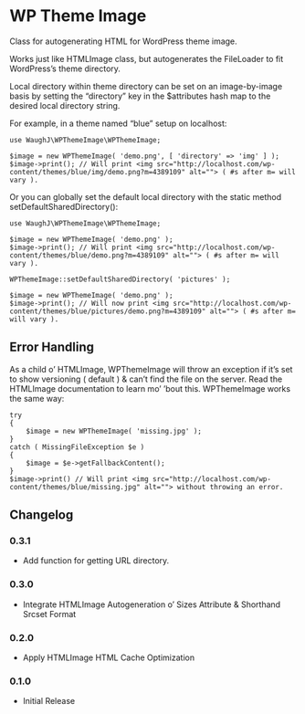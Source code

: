 WP Theme Image
=========================

Class for autogenerating HTML for WordPress theme image.

Works just like HTMLImage class, but autogenerates the FileLoader to fit WordPress’s theme directory.

Local directory within theme directory can be set on an image-by-image basis by setting the “directory” key in the $attributes hash map to the desired local directory string.

For example, in a theme named “blue” setup on localhost:

    use WaughJ\WPThemeImage\WPThemeImage;

    $image = new WPThemeImage( 'demo.png', [ 'directory' => 'img' ] );
    $image->print(); // Will print <img src="http://localhost.com/wp-content/themes/blue/img/demo.png?m=4389109" alt=""> ( #s after m= will vary ).

Or you can globally set the default local directory with the static method setDefaultSharedDirectory():

    use WaughJ\WPThemeImage\WPThemeImage;

    $image = new WPThemeImage( 'demo.png' );
    $image->print(); // Will print <img src="http://localhost.com/wp-content/themes/blue/demo.png?m=4389109" alt=""> ( #s after m= will vary ).

    WPThemeImage::setDefaultSharedDirectory( 'pictures' );

    $image = new WPThemeImage( 'demo.png' );
    $image->print(); // Will now print <img src="http://localhost.com/wp-content/themes/blue/pictures/demo.png?m=4389109" alt=""> ( #s after m= will vary ).

## Error Handling

As a child o’ HTMLImage, WPThemeImage will throw an exception if it’s set to show versioning ( default ) & can’t find the file on the server. Read the HTMLImage documentation to learn mo’ ’bout this. WPThemeImage works the same way:

    try
    {
    	$image = new WPThemeImage( 'missing.jpg' );
    }
    catch ( MissingFileException $e )
    {
    	$image = $e->getFallbackContent();
    }
    $image->print() // Will print <img src="http://localhost.com/wp-content/themes/blue/missing.jpg" alt=""> without throwing an error.

## Changelog

### 0.3.1
* Add function for getting URL directory.

### 0.3.0
* Integrate HTMLImage Autogeneration o’ Sizes Attribute & Shorthand Srcset Format

### 0.2.0
* Apply HTMLImage HTML Cache Optimization

### 0.1.0
* Initial Release
